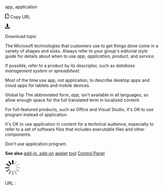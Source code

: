 # 

app, application

![Copy URL](media/app-application/Copy.png)
Copy URL

![Download](media/app-application/Download.png)

Download topic

The Microsoft technologies that customers use to get things done come in a variety of shapes and sizes. Always refer to your group's editorial style guide for details about when to use *app, application, product,* and *service.*

If possible, refer to a product by its descriptor, such as *database management system* or *spreadsheet.*

Most of the time use app, not application, to describe desktop apps and cloud apps for tablets and mobile devices. 

Global tip The abbreviated form, *app,* isn't available in all languages, so allow enough space for the full translated term in localized content.

For full-featured products, such as Office and Visual Studio, it's OK to use program instead of application.

It's OK to use application in
content for a technical audience, especially to refer to a set of
software files that includes executable files and other components.

Don't use application program.

**See also**
[add-in, add-on](https://worldready.cloudapp.net/Styleguide/Read?id=2700&topicid=28773)
[applet](https://worldready.cloudapp.net/Styleguide/Read?id=2700&topicid=32508)
[tool](https://worldready.cloudapp.net/Styleguide/Read?id=2700&topicid=32532) 
[Control Panel](https://worldready.cloudapp.net/Styleguide/Read?id=2700&topicid=36789)

![In progress](media/app-application/activity-large.gif)

URL :
